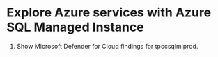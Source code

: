# Explore Azure services with Azure SQL Managed Instance

1. Show Microsoft Defender for Cloud findings for tpccsqlmiprod. 
